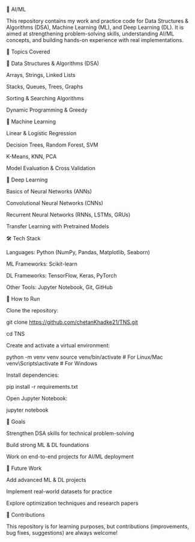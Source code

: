 🚀 AI/ML

This repository contains my work and practice code for Data Structures & Algorithms (DSA), Machine Learning (ML), and Deep Learning (DL). It is aimed at strengthening problem-solving skills, understanding AI/ML concepts, and building hands-on experience with real implementations.


📘 Topics Covered

🔹 Data Structures & Algorithms (DSA)

Arrays, Strings, Linked Lists

Stacks, Queues, Trees, Graphs

Sorting & Searching Algorithms

Dynamic Programming & Greedy

🔹 Machine Learning

Linear & Logistic Regression

Decision Trees, Random Forest, SVM

K-Means, KNN, PCA

Model Evaluation & Cross Validation

🔹 Deep Learning

Basics of Neural Networks (ANNs)

Convolutional Neural Networks (CNNs)

Recurrent Neural Networks (RNNs, LSTMs, GRUs)

Transfer Learning with Pretrained Models

🛠️ Tech Stack

Languages: Python (NumPy, Pandas, Matplotlib, Seaborn)

ML Frameworks: Scikit-learn

DL Frameworks: TensorFlow, Keras, PyTorch

Other Tools: Jupyter Notebook, Git, GitHub

🚀 How to Run

Clone the repository:

git clone https://github.com/chetanKhadke21/TNS.git

cd TNS


Create and activate a virtual environment:

python -m venv venv
source venv/bin/activate   # For Linux/Mac
venv\Scripts\activate      # For Windows


Install dependencies:

pip install -r requirements.txt


Open Jupyter Notebook:

jupyter notebook

🎯 Goals

Strengthen DSA skills for technical problem-solving

Build strong ML & DL foundations

Work on end-to-end projects for AI/ML deployment

📌 Future Work

Add advanced ML & DL projects

Implement real-world datasets for practice

Explore optimization techniques and research papers

🤝 Contributions

This repository is for learning purposes, but contributions (improvements, bug fixes, suggestions) are always welcome!
